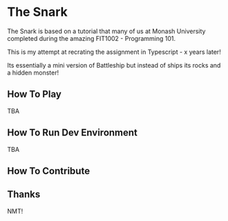 # The Snark

The Snark is based on a tutorial that many of us at Monash University completed during the amazing FIT1002 - Programming 101.

This is my attempt at recrating the assignment in Typescript - x years later!

Its essentially a mini version of Battleship but instead of ships its rocks and a hidden monster!

## How To Play

TBA

## How To Run Dev Environment

TBA

## How To Contribute

## Thanks

NMT!
